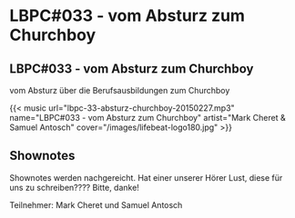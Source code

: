 # LBPC#033 - vom Absturz zum Churchboy


## LBPC#033 - vom Absturz zum Churchboy

vom Absturz über die Berufsausbildungen zum Churchboy

{{< music url="lbpc-33-absturz-churchboy-20150227.mp3" name="LBPC#033 - vom Absturz zum Churchboy" artist="Mark Cheret & Samuel Antosch" cover="/images/lifebeat-logo180.jpg" >}}

## Shownotes

Shownotes werden nachgereicht. Hat einer unserer Hörer Lust, diese für uns zu schreiben???? Bitte, danke!

Teilnehmer:
Mark Cheret und Samuel Antosch

